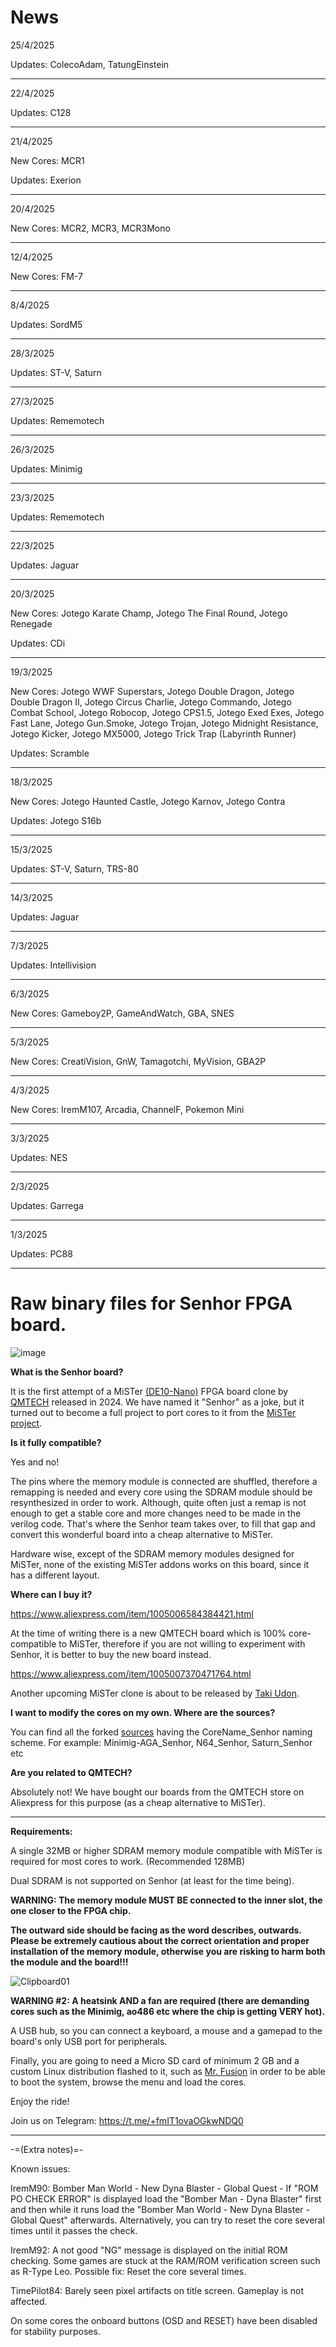 # News

25/4/2025

Updates: ColecoAdam, TatungEinstein

___
22/4/2025

Updates: C128

___
21/4/2025

New Cores: MCR1

Updates: Exerion

___
20/4/2025

New Cores: MCR2, MCR3, MCR3Mono

___
12/4/2025

New Cores: FM-7

___
8/4/2025

Updates: SordM5

___
28/3/2025

Updates: ST-V, Saturn

___
27/3/2025

Updates: Rememotech

___
26/3/2025

Updates: Minimig

___
23/3/2025

Updates: Rememotech

___
22/3/2025

Updates: Jaguar

___
20/3/2025

New Cores: Jotego Karate Champ, Jotego The Final Round, Jotego Renegade 

Updates: CDi

___
19/3/2025

New Cores: Jotego WWF Superstars, Jotego Double Dragon, Jotego Double Dragon II, Jotego Circus Charlie, Jotego Commando, Jotego Combat School, Jotego Robocop, Jotego CPS1.5, Jotego Exed Exes, Jotego Fast Lane, Jotego Gun.Smoke, Jotego Trojan, Jotego Midnight Resistance, Jotego Kicker, Jotego MX5000, Jotego Trick Trap (Labyrinth Runner)

Updates: Scramble

___
18/3/2025

New Cores: Jotego Haunted Castle, Jotego Karnov, Jotego Contra

Updates: Jotego S16b

___
15/3/2025

Updates: ST-V, Saturn, TRS-80

___
14/3/2025

Updates: Jaguar

___
7/3/2025

Updates: Intellivision

___
6/3/2025

New Cores: Gameboy2P, GameAndWatch, GBA, SNES

___
5/3/2025

New Cores: CreatiVision, GnW, Tamagotchi, MyVision, GBA2P

___
4/3/2025

New Cores: IremM107, Arcadia, ChannelF, Pokemon Mini

___
3/3/2025

Updates: NES

___
2/3/2025

Updates: Garrega

___
1/3/2025

Updates: PC88

___
# Raw binary files for Senhor FPGA board.
![image](https://github.com/user-attachments/assets/d68bc8fa-f05c-4b33-9088-9814994d0155)

**What is the Senhor board?**

It is the first attempt of a MiSTer [(DE10-Nano)](https://www.terasic.com.tw/cgi-bin/page/archive.pl?Language=English&No=1046) FPGA board clone by [QMTECH](https://qmtechchina.aliexpress.com/store/4486047) released in 2024.
We have named it "Senhor" as a joke, but it turned out to become a full project to port cores to it from the [MiSTer project](https://mister-devel.github.io/MkDocs_MiSTer/).

**Is it fully compatible?**

Yes and no! 

The pins where the memory module is connected are shuffled, therefore a remapping is needed and every core using the SDRAM module should be resynthesized in order to work. Although, quite often just a remap is not enough to get a stable core and more changes need to be made in the verilog code. That's where the Senhor team takes over, to fill that gap and convert this wonderful board into a cheap alternative to MiSTer. 

Hardware wise, except of the SDRAM memory modules designed for MiSTer, none of the existing MiSTer addons works on this board, since it has a different layout.

**Where can I buy it?**

https://www.aliexpress.com/item/1005006584384421.html

At the time of writing there is a new QMTECH board which is 100% core-compatible to MiSTer, therefore if you are not willing to experiment with Senhor, it is better to buy the new board instead.

https://www.aliexpress.com/item/1005007370471764.html

Another upcoming MiSTer clone is about to be released by [Taki Udon](https://twitter.com/takiudon_).

**I want to modify the cores on my own. Where are the sources?**

You can find all the forked [sources](https://github.com/turri21?tab=repositories&q=senhor&type=&language=&sort=) having the CoreName_Senhor naming scheme. For example: Minimig-AGA_Senhor, N64_Senhor, Saturn_Senhor etc

**Are you related to QMTECH?**

Absolutely not! We have bought our boards from the QMTECH store on Aliexpress for this purpose (as a cheap alternative to MiSTer).

---

**Requirements:** 

A single 32MB or higher SDRAM memory module compatible with MiSTer is required for most cores to work. (Recommended 128MB)

Dual SDRAM is not supported on Senhor (at least for the time being).

**WARNING: The memory module MUST BE connected to the inner slot, the one closer to the FPGA chip.**

**The outward side should be facing as the word describes, outwards. Please be extremely cautious about the correct orientation and proper installation of the memory module, otherwise you are risking to harm both the module and the board!!!**

![Clipboard01](https://github.com/user-attachments/assets/5d5292ab-acc2-4b75-9715-01001581ac89)

**WARNING #2: A heatsink AND a fan are required (there are demanding cores such as the Minimig, ao486 etc where the chip is getting VERY hot).**

A USB hub, so you can connect a keyboard, a mouse and a gamepad to the board's only USB port for peripherals.

Finally, you are going to need a Micro SD card of minimum 2 GB and a custom Linux distribution flashed to it, such as [Mr. Fusion](https://github.com/MiSTer-devel/mr-fusion) in order to be able to boot the system, browse the menu and load the cores.

Enjoy the ride!

Join us on Telegram: https://t.me/+fmIT1ovaOGkwNDQ0

___

-=(Extra notes)=-

Known issues:

IremM90: Bomber Man World - New Dyna Blaster - Global Quest - If "ROM PO CHECK ERROR" is displayed load the "Bomber Man - Dyna Blaster" first and then while it runs load the "Bomber Man World - New Dyna Blaster - Global Quest" afterwards.
Alternatively, you can try to reset the core several times until it passes the check.

IremM92: A not good "NG" message is displayed on the initial ROM checking. Some games are stuck at the RAM/ROM verification screen such as R-Type Leo. Possible fix: Reset the core several times.
         
TimePilot84: Barely seen pixel artifacts on title screen. Gameplay is not affected.

On some cores the onboard buttons (OSD and RESET) have been disabled for stability purposes.
